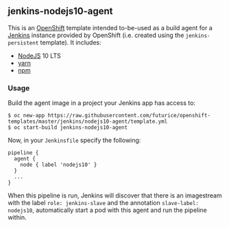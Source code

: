 ## jenkins-nodejs10-agent

This is an [OpenShift][openshift] template intended to-be-used as a
build agent for a [Jenkins][jenkins] instance provided by OpenShift (i.e.
created using the `jenkins-persistent` template). It includes:

- [NodeJS][nodejs] 10 LTS
- [yarn][yarn]
- [npm][npm]

[openshift]: https://openshift.com
[jenkins]: https://jenkins.io/
[nodejs]: https://nodejs.org/en/
[yarn]: https://yarnpkg.com/en/
[npm]: https://www.npmjs.com/

### Usage

Build the agent image in a project your Jenkins app has access to:

```
$ oc new-app https://raw.githubusercontent.com/futurice/openshift-templates/master/jenkins/nodejs10-agent/template.yml
$ oc start-build jenkins-nodejs10-agent
```

Now, in your `Jenkinsfile` specify the following:

```
pipeline {
  agent {
    node { label 'nodejs10' }
  }
  ...
}
```

When this pipeline is run, Jenkins will discover that there is an imagestream
with the label `role: jenkins-slave` and the annotation `slave-label: nodejs10`,
automatically start a pod with this agent and run the pipeline within.
